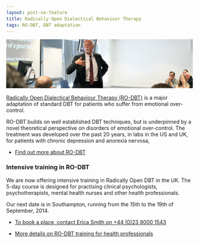 ```yaml
---
layout: post-no-feature
title: Radically Open Dialectical Behaviour Therapy
tags: RO-DBT, DBT adaptation
---
```



![](/images/presentation.png)

[Radically Open Dialectical Behaviour Therapy (RO-DBT)](/about/) is a major adaptation of standard DBT for patients who suffer from emotional over-control.

RO-DBT builds on well established DBT techniques, but is underpinned by a novel theoretical perspective on disorders of emotional over-control. The treatment was developed over the past 20 years, in labs in the US and UK, for patients with chronic depression and anorexia nervosa,

- [Find out more about RO-DBT](/about/)


### Intensive training in RO-DBT

We are now offering intensive training in Radically Open DBT in the UK. The 5-day course is designed for practising clinical psychologists, psychotherapists, mental health nurses and other health professionals.

Our next date is in Southampton, running from the 15th to the 19th of September, 2014.


- [To book a place, contact Erica Smith on +44 (0)23 8000 1543](/contact/)

- [More details on RO-DBT training for health professionals](/professionals/)

